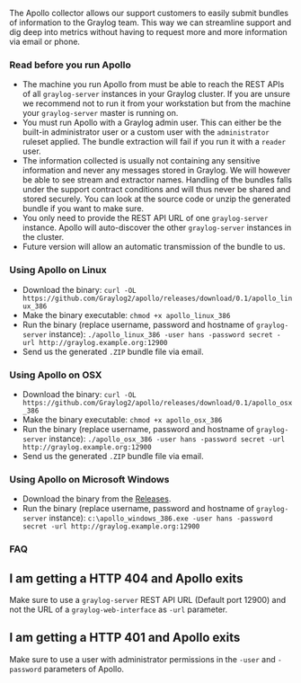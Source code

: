 The Apollo collector allows our support customers to easily submit bundles of information to the Graylog team. This way we can streamline support and dig deep into metrics without having to request more and more information via email or phone.

### Read before you run Apollo

* The machine you run Apollo from must be able to reach the REST APIs of all `graylog-server` instances in your Graylog cluster. If you are unsure we recommend not to run it from your workstation but from the machine your `graylog-server` master is running on.
* You must run Apollo with a Graylog admin user. This can either be the built-in administrator user or a custom user with the `administrator` ruleset applied. The bundle extraction will fail if you run it with a `reader` user.
* The information collected is usually not containing any sensitive information and never any messages stored in Graylog. We will however be able to see stream and extractor names. Handling of the bundles falls under the support contract conditions and will thus never be shared and stored securely. You can look at the source code or unzip the generated bundle if you want to make sure.
* You only need to provide the REST API URL of one `graylog-server` instance. Apollo will auto-discover the other `graylog-server` instances in the cluster.
* Future version will allow an automatic transmission of the bundle to us.

### Using Apollo on Linux

* Download the binary: `curl -OL https://github.com/Graylog2/apollo/releases/download/0.1/apollo_linux_386`
* Make the binary executable: `chmod +x apollo_linux_386`
* Run the binary (replace username, password and hostname of `graylog-server` instance): `./apollo_linux_386 -user hans -password secret -url http://graylog.example.org:12900`
* Send us the generated `.ZIP` bundle file via email.

### Using Apollo on OSX

* Download the binary: `curl -OL https://github.com/Graylog2/apollo/releases/download/0.1/apollo_osx_386`
* Make the binary executable: `chmod +x apollo_osx_386`
* Run the binary (replace username, password and hostname of `graylog-server` instance):
    `./apollo_osx_386 -user hans -password secret -url http://graylog.example.org:12900`
* Send us the generated `.ZIP` bundle file via email.

### Using Apollo on Microsoft Windows

* Download the binary from the [Releases](https://github.com/Graylog2/apollo/releases).
* Run the binary (replace username, password and hostname of `graylog-server` instance): `c:\apollo_windows_386.exe -user hans -password secret -url http://graylog.example.org:12900`

### FAQ

## I am getting a HTTP 404 and Apollo exits
Make sure to use a `graylog-server` REST API URL (Default port 12900) and not the URL of a `graylog-web-interface` as `-url` parameter.

## I am getting a HTTP 401 and Apollo exits
Make sure to use a user with administrator permissions in the `-user` and `-password` parameters of Apollo.

